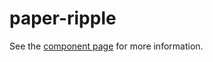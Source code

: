 paper-ripple
============

See the [component page](https://www.polymer-project.org/docs/elements/paper-elements.html#paper-ripple) for more information.

